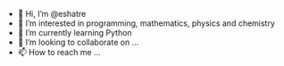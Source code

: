- 👋 Hi, I’m @eshatre
- 👀 I’m interested in programming, mathematics, physics and chemistry
- 🌱 I’m currently learning Python
- 💞️ I’m looking to collaborate on ...
- 📫 How to reach me ...


